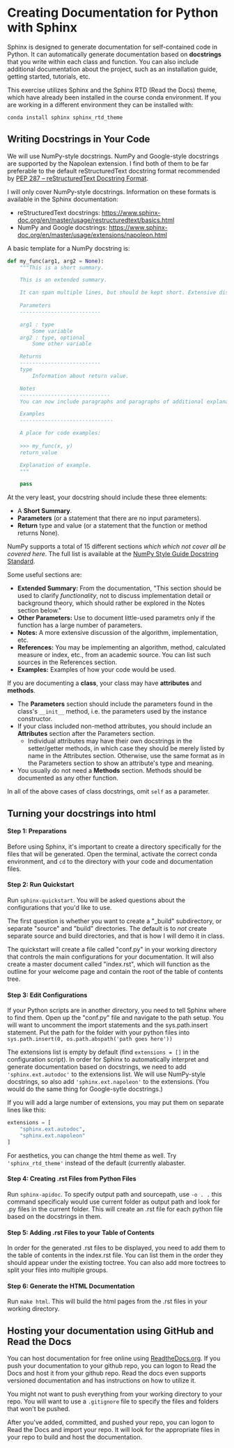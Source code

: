 # Creating Documentation for Python with Sphinx

Sphinx is designed to generate documentation for self-contained code in Python. It can automatically generate documentation based on **docstrings** that you write within each class and function. You can also include additional documentation about the project, such as an installation guide, getting started, tutorials, etc.

This exercise utilizes Sphinx and the Sphinx RTD (Read the Docs) theme, which have already been installed in the course conda environment. If you are working in a different environment they can be installed with:

```sh
conda install sphinx sphinx_rtd_theme
```


## Writing Docstrings in Your Code

We will use NumPy-style docstrings. NumPy and Google-style docstrings are supported by the Napolean extension. I find both of them to be far preferable to the default reStructuredText docstring format recommended by [PEP 287 – reStructuredText Docstring Format](https://peps.python.org/pep-0287/).

I will only cover NumPy-style docstrings. Information on these formats is available in the Sphinx documentation:

* reStructuredText docstrings: <https://www.sphinx-doc.org/en/master/usage/restructuredtext/basics.html>
* NumPy and Google docstrings: <https://www.sphinx-doc.org/en/master/usage/extensions/napoleon.html>

A basic template for a NumPy docstring is:

```python
def my_func(arg1, arg2 = None):
    """This is a short summary.

    This is an extended summary.

    It can span multiple lines, but should be kept short. Extensive discussion can happen in Notes or other sections.
   
    Parameters
    --------------------------

    arg1 : type
        Some variable
    arg2 : type, optional
        Some other variable

    Returns
    --------------------------
    type
        Information about return value.

    Notes
    -----------------------------
    You can now include paragraphs and paragraphs of additional explanation.

    Examples
    ------------------------------

    A place for code examples:
   
    >>> my_func(x, y)
    return_value

    Explanation of example.
    """

    pass
```

At the very least, your docstring should include these three elements:

* A **Short Summary**.
* **Parameters** (or a statement that there are no input parameters).
* **Return** type and value (or a statement that the function or method returns None).

NumPy supports a total of 15 different sections *which which not cover all be covered here*. The full list is available at the [NumPy Style Guide Docstring Standard](https://numpydoc.readthedocs.io/en/latest/format.html#docstring-standard).

Some useful sections are:

* **Extended Summary:** From the documentation, "This section should be used to clarify *functionality*, not to discuss implementation detail or background theory, which should rather be explored in the Notes section below."
* **Other Parameters:** Use to document little-used parametrs only if the function has a large number of parameters.
* **Notes:** A more extensive discussion of the algorithm, implementation, etc.
* **References:** You may be implementing an algorithm, method, calculated measure or index, etc., from an academic source. You can list such sources in the References section.
* **Examples:** Examples of how your code would be used.

If you are documenting a **class**, your class may have **attributes** and **methods**.

* The **Parameters** section should include the parameters found in the class's `__init__` method, i.e. the parameters used by the instance constructor.
* If your class included non-method attributes, you should include an **Attributes** section after the Parameters section.
    * Individual attributes may have their own docstrings in the setter/getter methods, in which case they should be merely listed by name in the Attributes section. Otherwise, use the same format as in the Parameters section to show an attribute's type and meaning.
* You usually do not need a **Methods** section. Methods should be documented as any other function.

In all of the above cases of class docstrings, omit `self` as a parameter.

## Turning your docstrings into html

#### Step 1: Preparations

Before using Sphinx, it's important to create a directory specifically for the files that will be generated. Open the terminal, activate the correct conda environment, and `cd` to the directory with your code and documentation files.

#### Step 2: Run Quickstart

Run `sphinx-quickstart`. You will be asked questions about the configurations that you'd like to use.

The first question is whether you want to create a "_build" subdirectory, or separate "source" and "build" directories. The default is to *not* create separate source and build directories, and that is how I will demo it in class.

The quickstart will create a file called "conf.py" in your working directory that controls the main configurations for your documentation. It will also create a master document called "index.rst", which will function as the outline for your welcome page and contain the root of the table of contents tree.

#### Step 3: Edit Configurations

If your Python scripts are in another directory, you need to tell Sphinx where to find them. Open up the "conf.py" file and navigate to the path setup. You will want to uncomment the import statements and the sys.path.insert statement. Put the path for the folder with your python files into `sys.path.insert(0, os.path.abspath('path goes here'))`

The extensions list is empty by default (find `extensions = []` in the configuration script). In order for Sphinx to automatically interpret and generate documentation based on docstrings, we need to add `'sphinx.ext.autodoc'` to the extensions list. We will use NumPy-style docstrings, so also add `'sphinx.ext.napoleon'` to the extensions. (You would do the same thing for Google-sytle docstrings.)

If you will add a large number of extensions, you may put them on separate lines like this:

```python
extensions = [
    "sphinx.ext.autodoc",
    "sphinx.ext.napoleon"
]
```

For aesthetics, you can change the html theme as well. Try `'sphinx_rtd_theme'` instead of the default (currently alabaster.

#### Step 4: Creating .rst Files from Python Files

Run `sphinx-apidoc`. To specify output path and sourcepath, use `-o . .` this command specificaly would use current folder as output path and look for .py files in the current folder. This will create an .rst file for each python file based on the docstrings in them. 

#### Step 5: Adding .rst Files to your Table of Contents

In order for the generated .rst files to be displayed, you need to add them to the table of contents in the index.rst file. You can list them in the order they should appear under the existing toctree. You can also add more toctrees to split your files into multiple groups.


#### Step 6: Generate the HTML Documentation

Run `make html`. This will build the html pages from the .rst files in your working directory.


## Hosting your documentation using GitHub and Read the Docs

You can host documentation for free online using [ReadtheDocs.org](https://readthedocs.org/). If you push your documentation to your github repo, you can logon to Read the Docs and host it from your github repo. Read the docs even supports versioned documentation and has instructions on how to utilize it. 

You might not want to push everything from your working directory to your repo. You will want to use a `.gitignore` file to specify the files and folders that won't be pushed. 

After you've added, committed, and pushed your repo, you can logon to Read the Docs and import your repo. It will look for the appropriate files in your repo to build and host the documentation.
